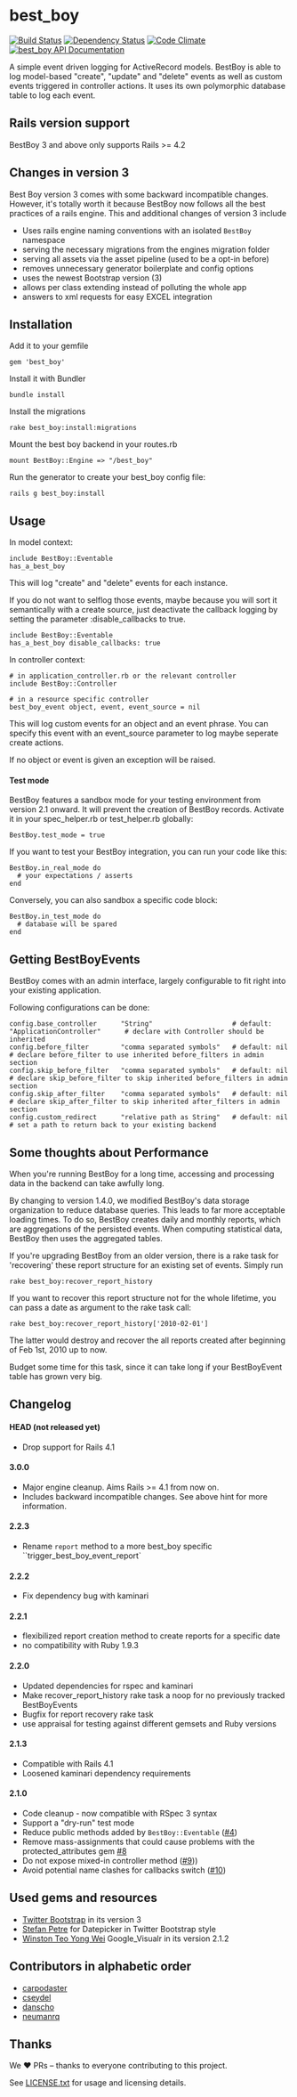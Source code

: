 best_boy
========
[![Build Status](https://secure.travis-ci.org/Absolventa/best_boy.png?branch=master)](https://secure.travis-ci.org/Absolventa/best_boy)
[![Dependency Status](https://gemnasium.com/Absolventa/best_boy.png)](https://gemnasium.com/Absolventa/best_boy)
[![Code Climate](https://codeclimate.com/badge.png)](https://codeclimate.com/github/Absolventa/best_boy)
[![best_boy API Documentation](https://www.omniref.com/ruby/gems/best_boy.png)](https://www.omniref.com/ruby/gems/best_boy)

A simple event driven logging for ActiveRecord models.
BestBoy is able to log model-based "create", "update" and "delete" events as well as custom events triggered in controller actions.
It uses its own polymorphic database table to log each event.


Rails version support
----------------------

BestBoy 3 and above only supports Rails >= 4.2


Changes in version 3
----------------------

Best Boy version 3 comes with some backward incompatible changes. However, it's totally worth it because BestBoy now follows all the best practices of a rails engine.
This and additional changes of version 3 include

* Uses rails engine naming conventions with an isolated ``BestBoy`` namespace
* serving the necessary migrations from the engines migration folder
* serving all assets via the asset pipeline (used to be a opt-in before)
* removes unnecessary generator boilerplate and config options
* uses the newest Bootstrap version (3)
* allows per class extending instead of polluting the whole app
* answers to xml requests for easy EXCEL integration


Installation
------------

Add it to your gemfile

    gem 'best_boy'

Install it with Bundler

    bundle install

Install the migrations

    rake best_boy:install:migrations

Mount the best boy backend in your routes.rb

    mount BestBoy::Engine => "/best_boy"

Run the generator to create your best_boy config file:

    rails g best_boy:install



Usage
-----

In model context:

    include BestBoy::Eventable
    has_a_best_boy

This will log "create" and "delete" events for each instance.

If you do not want to selflog those events, maybe because you will sort it semantically with a create source, just deactivate the callback logging by setting the parameter :disable_callbacks to true.

    include BestBoy::Eventable
    has_a_best_boy disable_callbacks: true

In controller context:

    # in application_controller.rb or the relevant controller
    include BestBoy::Controller

    # in a resource specific controller
    best_boy_event object, event, event_source = nil

This will log custom events for an object and an event phrase. You can specify this event with an event_source parameter to log maybe seperate create actions.

If no object or event is given an exception will be raised.


#### Test mode

BestBoy features a sandbox mode for your testing environment from version 2.1 onward. It will prevent the creation of BestBoy records. Activate it in your spec_helper.rb or test_helper.rb globally:

    BestBoy.test_mode = true

If you want to test your BestBoy integration, you can run your code like this:

    BestBoy.in_real_mode do
      # your expectations / asserts
    end

Conversely, you can also sandbox a specific code block:

    BestBoy.in_test_mode do
      # database will be spared
    end



Getting BestBoyEvents
---------------------

BestBoy comes with an admin interface, largely configurable to fit right into your existing application.

Following configurations can be done:

    config.base_controller      "String"                    # default: "ApplicationController"      # declare with Controller should be inherited
    config.before_filter        "comma separated symbols"   # default: nil                          # declare before_filter to use inherited before_filters in admin section
    config.skip_before_filter   "comma separated symbols"   # default: nil                          # declare skip_before_filter to skip inherited before_filters in admin section
    config.skip_after_filter    "comma separated symbols"   # default: nil                          # declare skip_after_filter to skip inherited after_filters in admin section
    config.custom_redirect      "relative path as String"   # default: nil                          # set a path to return back to your existing backend


Some thoughts about Performance
-------------------------------

When you're running BestBoy for a long time, accessing and processing data in
the backend can take awfully long.

By changing to version 1.4.0, we modified BestBoy's data storage organization to
reduce database queries. This leads to far more acceptable loading times. To do
so, BestBoy creates daily and monthly reports, which are aggregations
of the persisted events. When computing statistical data, BestBoy
then uses the aggregated tables.

If you're upgrading BestBoy from an older version, there
is a rake task for 'recovering' these report structure for
an existing set of events. Simply run

    rake best_boy:recover_report_history

If you want to recover this report structure not for the whole lifetime,
you can pass a date as argument to the rake task call:

    rake best_boy:recover_report_history['2010-02-01']

The latter would destroy and recover the all reports created after
beginning of Feb 1st, 2010 up to now.

Budget some time for this task, since it can take long if your BestBoyEvent table has grown very big.


Changelog
---------
#### HEAD (not released yet)
* Drop support for Rails 4.1

#### 3.0.0
* Major engine cleanup. Aims Rails >= 4.1 from now on.
* Includes backward incompatible changes. See above hint for more information.

#### 2.2.3
* Rename ``report`` method to a more best_boy specific ``trigger_best_boy_event_report`

#### 2.2.2
* Fix dependency bug with kaminari

#### 2.2.1
* flexibilized report creation method to create reports for a specific date
* no compatibility with Ruby 1.9.3

#### 2.2.0
* Updated dependencies for rspec and kaminari
* Make recover_report_history rake task a noop for no previously tracked BestBoyEvents
* Bugfix for report recovery rake task
* use appraisal for testing against different gemsets and Ruby versions

#### 2.1.3
* Compatible with Rails 4.1
* Loosened kaminari dependency requirements

#### 2.1.0
* Code cleanup - now compatible with RSpec 3 syntax
* Support a "dry-run" test mode
* Reduce public methods added by `BestBoy::Eventable` ([#4](https://github.com/Absolventa/best_boy/issues/4))
* Remove mass-assignments that could cause problems with the protected_attributes gem [#8](https://github.com/Absolventa/best_boy/issues/8)
* Do not expose mixed-in controller method ([#9](https://github.com/Absolventa/best_boy/issues/9)))
* Avoid potential name clashes for callbacks switch ([#10](https://github.com/Absolventa/best_boy/issues/10))



Used gems and resources
-----------------------
* [Twitter Bootstrap](http://twitter.github.com/bootstrap/) in its version 3
* [Stefan Petre](http://www.eyecon.ro/bootstrap-datepicker) for Datepicker in Twitter Bootstrap style
* [Winston Teo Yong Wei](https://github.com/winston/google_visualr) Google_Visualr in its version 2.1.2


Contributors in alphabetic order
--------------------------------
* [carpodaster](https://github.com/carpodaster)
* [cseydel](https://github.com/cseydel)
* [danscho](https://github.com/danscho)
* [neumanrq](https://github.com/neumanrq)

Thanks
------
We ♥ PRs – thanks to everyone contributing to this project.


See [LICENSE.txt](https://raw.github.com/Absolventa/best_boy/master/LICENSE.txt) for usage and licensing details.
